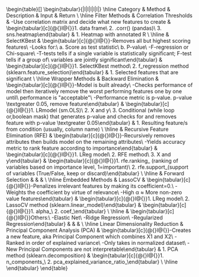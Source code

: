 \begin{table}[]
\begin{tabular}{|l|l|l|l|l|}
\hline
Category                        & Method                                                                                                       & Description                                                                                                                                                                                                                                                                                                & Input                                                                                                                                                                                                           & Return                                                                                                                                                                                       \\ \hline
Filter Methods                  & Correlation Thresholds                                                                                       & -Use correlation matrix and decide what new features to create                                                                                                                                                                                                                                             & \begin{tabular}[c]{@{}l@{}}1. data frame\\ 2. .corr() (pandas)\\ 3. sns.heatmap\end{tabular}                                                                                                                    & 1. Heatmap with annotated R                                                                                                                                                                  \\ \hline
                                & SelectKBest                                                                                                  & \begin{tabular}[c]{@{}l@{}}-Removes all but highest scoring features\\ -Looks for:\\ a. Score as test statistic\\ b. P-value\\ -F-regression or Chi-square\\ -T-tests tells if a single variable is statistically significant; F-test tells if a group of\\ variables are jointly significant\end{tabular} & \begin{tabular}[c]{@{}l@{}}1. SelectKBest method\\ 2. f\_regression method (sklearn.feature\_selection)\end{tabular}                                                                                            & 1. Selected features that are significant                                                                                                                                                    \\ \hline
Wrapper Methods                 & Backward Elimination                                                                                         & \begin{tabular}[c]{@{}l@{}}-Model is built already\\ -Checks performance of model then iteratively remove the worst performing features one by one until\\ performance is "acceptable"\\ -Performance metric is p-value. p-value \textgreater 0.05, remove feature\end{tabular}                            & \begin{tabular}[c]{@{}l@{}}1. LRmodel (sm.OLS)\\ 2. X and y\\ 3. Conditional (while loop or,boolean mask) that generates p-value and checks for and removes feature with p-value \textgreater 0.05\end{tabular} & 1. Resulting feature/s from condition (usually, column name)                                                                                                                                 \\ \hline
                                & Recursive Feature Elimination (RFE)                                                                          & \begin{tabular}[c]{@{}l@{}}-Recursively removes attributes then builds model on the remaining attributes\\ -Yields accuracy metric to rank feature according to importance\end{tabular}                                                                                                                    & \begin{tabular}[c]{@{}l@{}}1. LReg model\\ 2. RFE method\\ 3. X and y\end{tabular}                                                                                                                              & \begin{tabular}[c]{@{}l@{}}1. rfe.ranking\_ (ranking of variables based on importance level, 1=important)\\ 2. rfe.support\_(support of variables (True/False, keep or discard)\end{tabular} \\ \hline
                                & Forward Selection                                                                                            &                                                                                                                                                                                                                                                                                                            &                                                                                                                                                                                                                 &                                                                                                                                                                                              \\ \hline
Embedded Methods                & LassoCV                                                                                                      & \begin{tabular}[c]{@{}l@{}}-Penalizes irrelevant features by making its coefficient=0.\\ -Weights the coefficient by virtue of relevance\\ -High α ≈ More non-zero value features\end{tabular}                                                                                                             & \begin{tabular}[c]{@{}l@{}}1. LReg model\\ 2. LassoCV method (sklearn.linear\_model)\end{tabular}                                                                                                               & \begin{tabular}[c]{@{}l@{}}1. alpha\_\\ 2. coef\_\end{tabular}                                                                                                                               \\ \hline
                                & \begin{tabular}[c]{@{}l@{}}Others:\\ -Elastic Net\\ -Ridge Regression\\ -Regularized Regression\end{tabular} &                                                                                                                                                                                                                                                                                                            &                                                                                                                                                                                                                 &                                                                                                                                                                                              \\ \hline
Linear Dimensionality Reduction & Principal Component Analysis (PCA)                                                                           & \begin{tabular}[c]{@{}l@{}}-Creates a new feature, aka Principal Component which combines X1 and X2\\ -Ranked in order of explained variance\\ -Only takes in normalized dataset\\ -New Principal Components are not interpretable\end{tabular}                                                            & 1. PCA method (sklearn.decomposition)                                                                                                                                                                           & \begin{tabular}[c]{@{}l@{}}1. n\_components\_\\ 2. pca\_explained\_variance\_ratio\_\end{tabular}                                                                                            \\ \hline
\end{tabular}
\end{table}
